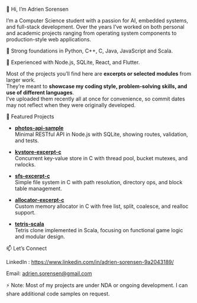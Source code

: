 👋 Hi, I’m Adrien Sorensen

I’m a Computer Science student with a passion for AI, embedded systems, and full-stack development. Over the years I’ve worked on both personal and academic projects ranging from operating system components to production-style web applications.

🔹 Strong foundations in Python, C++, C, Java, JavaScript and Scala.

🔹 Experienced with Node.js, SQLite, React, and Flutter. 


Most of the projects you’ll find here are **excerpts or selected modules** from larger work.  
They’re meant to **showcase my coding style, problem-solving skills, and use of different languages**.  
I’ve uploaded them recently all at once for convenience, so commit dates may not reflect when they were originally developed.



🚀 Featured Projects

- **[photos-api-sample](./photos-api-sample)**  
  Minimal RESTful API in Node.js with SQLite, showing routes, validation, and tests.

- **[kvstore-excerpt-c](./kvstore-excerpt-c)**  
  Concurrent key-value store in C with thread pool, bucket mutexes, and rwlocks.

- **[sfs-excerpt-c](./sfs-excerpt-c)**  
  Simple file system in C with path resolution, directory ops, and block table management.

- **[allocator-excerpt-c](./allocator-excerpt-c)**  
  Custom memory allocator in C with free list, split, coalesce, and realloc support.

- **[tetris-scala](./tetris-scala)**  
  Tetris clone implemented in Scala, focusing on functional game logic and modular design.

    

📫 Let’s Connect

LinkedIn : https://www.linkedin.com/in/adrien-sorensen-9a2043189/

Email: adrien.sorensen@gmail.com

⚡ Note: Most of my projects are under NDA or ongoing development. I can share additional code samples on request.
